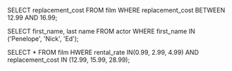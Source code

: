 SELECT replacement_cost FROM film
WHERE replacement_cost BETWEEN 12.99 AND 16.99;

SELECT first_name, last name FROM actor 
WHERE first_name IN ('Penelope', 'Nick', 'Ed');

SELECT * FROM film
HWERE rental_rate IN(0.99, 2.99, 4.99) AND replacement_cost IN (12.99, 15.99, 28.99);

